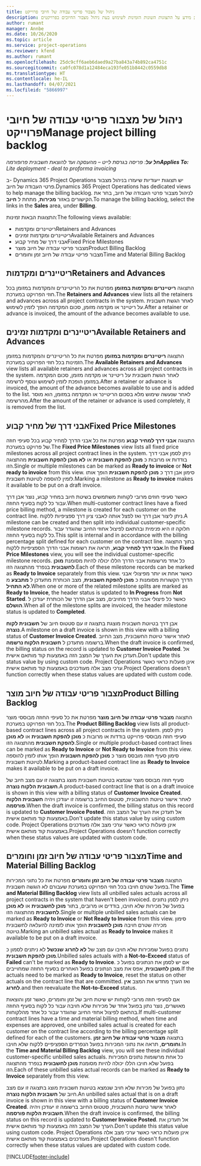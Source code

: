 ```yaml
---
title: ניהול של מצבור פריטי עבודה של חיובי פרוייקט
description: נושא זה מספק מידע על התצוגות השונות הזמינות לשימוש בעת ניהול מצבור החיובים בפרויקטים.
author: rumant
manager: Annbe
ms.date: 10/26/2020
ms.topic: article
ms.service: project-operations
ms.reviewer: kfend
ms.author: rumant
ms.openlocfilehash: 25dc9cff6aeb6daed9a27ba843a74b892ca4751c
ms.sourcegitcommit: ca0fc078d1a12484eca193fe051b8442c0559db8
ms.translationtype: HT
ms.contentlocale: he-IL
ms.lasthandoff: 04/07/2021
ms.locfileid: "5866997"
---
```

# <a name="manage-project-billing-backlog"></a><span data-ttu-id="21d16-103">ניהול של מצבור פריטי עבודה של חיובי פרוייקט</span><span class="sxs-lookup"><span data-stu-id="21d16-103">Manage project billing backlog</span></span> 

<span data-ttu-id="21d16-104">_**חל על**: פריסה בגרסת לייט – מהעסקה ועד להוצאת חשבונית פרופורמה_</span><span class="sxs-lookup"><span data-stu-id="21d16-104">_**Applies To:** Lite deployment - deal to proforma invoicing_</span></span>

<span data-ttu-id="21d16-105">ב- Dynamics 365 Project Operations יש תצוגות ייעודיות שיעזרו בניהול מצבור פרטי העבודה של חיוב.</span><span class="sxs-lookup"><span data-stu-id="21d16-105">Dynamics 365 Project Operations has dedicated views to help manage the billing backlog.</span></span> <span data-ttu-id="21d16-106">לניהול מצבור פרטי העבודה של חיוב, בחר את הקישורים באזור **מכירות**, מתחת ל **חיוב**.</span><span class="sxs-lookup"><span data-stu-id="21d16-106">To manage the billing backlog, select the links in the **Sales** area, under **Billing**.</span></span> 

<span data-ttu-id="21d16-107">התצוגות הבאות זמינות:</span><span class="sxs-lookup"><span data-stu-id="21d16-107">The following views available:</span></span>

- <span data-ttu-id="21d16-108">ריטיינרים ומקדמות</span><span class="sxs-lookup"><span data-stu-id="21d16-108">Retainers and Advances</span></span>
- <span data-ttu-id="21d16-109">ריטיינרים ומקדמות זמינים</span><span class="sxs-lookup"><span data-stu-id="21d16-109">Available Retainers and Advances</span></span>
- <span data-ttu-id="21d16-110">אבני דרך של מחיר קבוע</span><span class="sxs-lookup"><span data-stu-id="21d16-110">Fixed Price Milestones</span></span>
- <span data-ttu-id="21d16-111">מצבור פריטי עבודה של חיוב מוצר</span><span class="sxs-lookup"><span data-stu-id="21d16-111">Product Billing Backlog</span></span>
- <span data-ttu-id="21d16-112">מצבור פריטי עבודה של חיוב זמן וחומרים</span><span class="sxs-lookup"><span data-stu-id="21d16-112">Time and Material Billing Backlog</span></span>

## <a name="retainers-and-advances"></a><span data-ttu-id="21d16-113">ריטיינרים ומקדמות</span><span class="sxs-lookup"><span data-stu-id="21d16-113">Retainers and Advances</span></span>

<span data-ttu-id="21d16-114">התצוגה **ריטיינרים ומקדמות במזומן** מפרטת את כל הריטיינרים והמקדמות במזומן בכל חוזי הפרויקט במערכת.</span><span class="sxs-lookup"><span data-stu-id="21d16-114">The **Retainers and Advances** view lists all the retainers and advances across all project contracts in the system.</span></span> <span data-ttu-id="21d16-115">לאחר הגשת חשבונית על ריטיינר או מקדמה מזומן, סכום המקדמה הופך לזמין לשימוש.</span><span class="sxs-lookup"><span data-stu-id="21d16-115">After a retainer or advance is invoiced, the amount of the advance becomes available to use.</span></span>

## <a name="available-retainers-and-advances"></a><span data-ttu-id="21d16-116">ריטיינרים ומקדמות זמינים</span><span class="sxs-lookup"><span data-stu-id="21d16-116">Available Retainers and Advances</span></span>

<span data-ttu-id="21d16-117">התצוגה **ריטיינרים ומקדמות במזומן** מפרטת את כל הריטיינרים והמקדמות במזומן הזמינות בכל חוזי הפרויקט במערכת.</span><span class="sxs-lookup"><span data-stu-id="21d16-117">The **Available Retainers and Advances** view lists all available retainers and advances across all project contracts in the system.</span></span> <span data-ttu-id="21d16-118">לאחר הגשת חשבונית על ריטיינר או מקדמה מזומן, סכום המקדמה במזומן הופכת לזמין לשימוש ונוסף לרשימה.</span><span class="sxs-lookup"><span data-stu-id="21d16-118">After a retainer or advance is invoiced, the amount of the advance becomes available to use and is added to the list.</span></span> <span data-ttu-id="21d16-119">לאחר שנעשה שימוש מלא בסכום הריטיינר או המקדמה במזומן, הוא מוסר מהרשימה.</span><span class="sxs-lookup"><span data-stu-id="21d16-119">After the amount of the retainer or advance is used completely, it is removed from the list.</span></span>

## <a name="fixed-price-milestones"></a><span data-ttu-id="21d16-120">אבני דרך של מחיר קבוע</span><span class="sxs-lookup"><span data-stu-id="21d16-120">Fixed Price Milestones</span></span>

<span data-ttu-id="21d16-121">התצוגה **אבני דרך למחיר קבוע** מפרטת את כל אבני הדרך למחיר קבוע בכל סעיפי חוזה של פרויקט במערכת.</span><span class="sxs-lookup"><span data-stu-id="21d16-121">The **Fixed Price Milestones** view lists all fixed price milestones across all project contract lines in the system.</span></span> <span data-ttu-id="21d16-122">ניתן לסמן אבני דרך בודדות או מרובות כ **מוכן להפקת חשבונית** או **לא מוכן להפקת חשבונית** מהתצוגה הזו.</span><span class="sxs-lookup"><span data-stu-id="21d16-122">Single or multiple milestones can be marked as **Ready to invoice** or **Not ready to invoice** from this view.</span></span> <span data-ttu-id="21d16-123">סימון אבן דרך כ **מוכן להפקת חשבונית** הופך אותו לזמין להוספה לטיוטת חשבונית.</span><span class="sxs-lookup"><span data-stu-id="21d16-123">Marking a milestone as **Ready to invoice** makes it available to be put on a draft invoice.</span></span>

<span data-ttu-id="21d16-124">כאשר סעיפי חוזים מרובי לקוחות משתמשים בשיטת חיוב במחיר קבוע, נוצר אבן דרך עבור כל לקוח בסעיף החוזה.</span><span class="sxs-lookup"><span data-stu-id="21d16-124">When multi-customer contract lines have a fixed price billing method, a milestone is created for each customer on the contract line.</span></span> <span data-ttu-id="21d16-125">ניתן ליצור אבן דרך ואז לפצל אותה לאבני ציון דרך ספציפיות ללקוח.</span><span class="sxs-lookup"><span data-stu-id="21d16-125">A milestone can be created and then split into individual customer-specific milestone records.</span></span> <span data-ttu-id="21d16-126">חלוקה זו היא פנימית ובהתאם לפיצול אחוזי החיוב שהוגדר עבור כל לקוח בסעיף החוזה.</span><span class="sxs-lookup"><span data-stu-id="21d16-126">This split is internal and in accordance with the billing percentage split defined for each customer on the contract line.</span></span> <span data-ttu-id="21d16-127">בתוך התצוגה **אבני דרך למחיר קבוע**, תראה את רשומות אבני הדרך הספציפיות ללקוח.</span><span class="sxs-lookup"><span data-stu-id="21d16-127">In the **Fixed Price Milestones** view, you will see the individual customer-specific milestone records.</span></span> <span data-ttu-id="21d16-128">כל אחד מרשומות אבני הדרך הללו יכולה להיות מסומנת **מוכן לחשבונית** בנפרד מהתצוגה הזו.</span><span class="sxs-lookup"><span data-stu-id="21d16-128">Each of these milestone records can be marked as **Ready to Invoice** separately from this view.</span></span> <span data-ttu-id="21d16-129">כאשר אחת או יותר מפיצולי אבני הדרך הקשורות מסומנות כ **מוכן להפקת חשבונית**, מצב הכותרת מתעדכן ל **מתבצע** מ **לא התחיל**.</span><span class="sxs-lookup"><span data-stu-id="21d16-129">When one or more of the related milestone splits are marked as **Ready to Invoice**, the header status is updated to **In Progress** from **Not Started**.</span></span> <span data-ttu-id="21d16-130">כאשר כל פיצולי אבני הדרך מחויבים, מצב אבן הדרך של הכותרת יעודכן ל **הושלם**.</span><span class="sxs-lookup"><span data-stu-id="21d16-130">When all of the milestone splits are invoiced, the header milestone status is updated to **Completed**.</span></span>

<span data-ttu-id="21d16-131">אבן דרך בטיוטת חשבונית מוצגת בתצוגה זו עם סטטוס חיוב של **חשבונית לקוח נוצרה**.</span><span class="sxs-lookup"><span data-stu-id="21d16-131">A milestone on a draft invoice is shown in this view with a billing status of **Customer Invoice Created**.</span></span> <span data-ttu-id="21d16-132">לאחר אישור טיוטת החשבונית, מצב החיוב ברשומה מתעדכן ל **חשבונית הלקוח נרשמה**.</span><span class="sxs-lookup"><span data-stu-id="21d16-132">When the draft invoice is confirmed, the billing status on the record is updated to **Customer Invoice Posted**.</span></span> <span data-ttu-id="21d16-133">אל תעדכן את הערך של המצב הזה באמצעות קוד מותאם אישית.</span><span class="sxs-lookup"><span data-stu-id="21d16-133">Don't update this status value by using custom code.</span></span> <span data-ttu-id="21d16-134">Project Operations אינן פועלות כראוי כאשר ערכי מצב אלה מעודכנים באמצעות קוד מותאם אישית.</span><span class="sxs-lookup"><span data-stu-id="21d16-134">Project Operations doesn't function correctly when these status values are updated with custom code.</span></span>

## <a name="product-billing-backlog"></a><span data-ttu-id="21d16-135">מצבור פריטי עבודה של חיוב מוצר</span><span class="sxs-lookup"><span data-stu-id="21d16-135">Product Billing Backlog</span></span>

<span data-ttu-id="21d16-136">התצוגה **מצבור פרטי עבודה של חיוב מוצר** מפרטת את כל סעיפי החוזה מבוססי מוצר בכל חוזי הפרויקט במערכת.</span><span class="sxs-lookup"><span data-stu-id="21d16-136">The **Product Billing Backlog** view lists all product-based contract lines across all project contracts in the system.</span></span> <span data-ttu-id="21d16-137">ניתן לסמן סעיפי חוזה מבוססי פרוייקט בודדות או מרובות כ **מוכן להפקת חשבונית** או **לא מוכן להפקת חשבונית** מהתצוגה הזו.</span><span class="sxs-lookup"><span data-stu-id="21d16-137">Single or multiple product-based contract lines can be marked as **Ready to Invoice** or **Not Ready to Invoice** from this view.</span></span> <span data-ttu-id="21d16-138">סימון סעיף חוזה מובסס מוצר כ **מוכן להפקת חשבונית** הופך אותו לזמין להוספה לטיוטת חשבונית.</span><span class="sxs-lookup"><span data-stu-id="21d16-138">Marking a product-based contract line as **Ready to Invoice** makes it available to be put on a draft invoice.</span></span>

<span data-ttu-id="21d16-139">סעיף חוזה מבוסס מוצר שנמצא בטיוטת חשבונית מוצג בתצוגה זו עם מצב חיוב של **חשבונית הלקוח נוצרה**.</span><span class="sxs-lookup"><span data-stu-id="21d16-139">A product-based contract line that is on a draft invoice is shown in this view with a billing status of **Customer Invoice Created**.</span></span> <span data-ttu-id="21d16-140">לאחר אישור טיוטת החשבונית, סטטוס החיוב ברשומה זו יעודכן ויהיה **חשבונית הלקוח פורסמה**.</span><span class="sxs-lookup"><span data-stu-id="21d16-140">When the draft invoice is confirmed, the billing status on this record is updated to **Customer Invoice Posted**.</span></span> <span data-ttu-id="21d16-141">אל תעדכן את הערך של המצב הזה באמצעות קוד מותאם אישית.</span><span class="sxs-lookup"><span data-stu-id="21d16-141">Don't update this status value by using custom code.</span></span> <span data-ttu-id="21d16-142">Project Operations אינן פועלות כראוי כאשר ערכי מצב אלה מעודכנים באמצעות קוד מותאם אישית.</span><span class="sxs-lookup"><span data-stu-id="21d16-142">Project Operations doesn't function correctly when these status values are updated with custom code.</span></span>

## <a name="time-and-material-billing-backlog"></a><span data-ttu-id="21d16-143">מצבור פריטי עבודה של חיוב זמן וחומרים</span><span class="sxs-lookup"><span data-stu-id="21d16-143">Time and Material Billing Backlog</span></span>

<span data-ttu-id="21d16-144">התצוגה **מצבור פרטי עבודה של חיוב זמן וחומרים** מפרטת את כל נתוני המכירות בפועל שטרם חויבו בכל חוזי הפרויקט במערכת שעבורם לא הוגשה חשבונית.</span><span class="sxs-lookup"><span data-stu-id="21d16-144">The **Time and Material Billing Backlog** view lists all unbilled sales actuals across all project contracts in the system that haven't been invoiced.</span></span> <span data-ttu-id="21d16-145">ניתן לסמן נתונים בפועל של מכירות שלא חויבו, בודדים או מרובים, בתור **מוכן לחשבונית** או **לא מוכן לחשבונית** מהתצוגה הזו.</span><span class="sxs-lookup"><span data-stu-id="21d16-145">Single or multiple unbilled sales actuals can be marked as **Ready to Invoice** or **Not Ready to Invoice** from this view.</span></span> <span data-ttu-id="21d16-146">סימון מכירה שטרם חויבה **מוכן לחשבונית** הופך אותו לזמינה להעלאה לחשבונית טיוטה.</span><span class="sxs-lookup"><span data-stu-id="21d16-146">Marking an unbilled sales actual as **Ready to Invoice** makes it available to be put on a draft invoice.</span></span>

<span data-ttu-id="21d16-147">נתונים בפועל שמכירות שלא חויבו עם מצב של **לא לחרוג** **שנכשל** לא ניתנים לסמון כ **מוכן להפקת חשבונית**.</span><span class="sxs-lookup"><span data-stu-id="21d16-147">Unbilled sales actuals with a **Not-to-Exceed** status of **Failed** can't be marked as **Ready to Invoice**.</span></span> <span data-ttu-id="21d16-148">אם יש לסמן את הנתונים בפועל כ **מוכן לחשבונית**, אפס את מצב הנתונים בפועל האחרים בסעיף החוזה שמחוייבים.</span><span class="sxs-lookup"><span data-stu-id="21d16-148">If the actuals need to be marked as **Ready to Invoice**, reset the status on other actuals on the contract line that are committed.</span></span> <span data-ttu-id="21d16-149">ואז הערך מחדש את המצב **אין לחרוג**.</span><span class="sxs-lookup"><span data-stu-id="21d16-149">and then reevaluate the **Not-to-Exceed** status.</span></span>

<span data-ttu-id="21d16-150">אם לסעיפי חוזה מרובי לקוחות יש שיטת חיוב של זמן וחומרים, כאשר זמן והוצאות מאושרים, נוצר נתון בפועל אחד של מכירות שלא חויבה עבור כל לקוח בסעיף החוזה בהתאם לפיצול אחוזי החיוב שהוגדר עבור כל אחד מהלקוחות.</span><span class="sxs-lookup"><span data-stu-id="21d16-150">If multi-customer contract lines have a time and material billing method, when time and expenses are approved, one unbilled sales actual is created for each customer on the contract line according to the billing percentage split defined for each of the customers.</span></span> <span data-ttu-id="21d16-151">בתצוגה **מצבור פרטי עבודה של חיוב זמן וחומרים**, תראה את נתוני המכירות בפועל הנפרדים הספציפיים ללקוח שלא חויבו.</span><span class="sxs-lookup"><span data-stu-id="21d16-151">In the **Time and Material Billing Backlog** view, you will see these individual customer-specific unbilled sales actuals.</span></span> <span data-ttu-id="21d16-152">כל אחת מרשומות נתונים המכירות בפועל שלא חויבו הללו יכולה להיות מסומנת **מוכן לחשבונית** בנפרד מהתצוגה הזו.</span><span class="sxs-lookup"><span data-stu-id="21d16-152">Each of these unbilled sales actual records can be marked as **Ready to Invoice** separately from this view.</span></span>

<span data-ttu-id="21d16-153">נתון בפועל של מכירות שלא חויב שנמצא בטיוטת חשבונית מוצג בתצוגה זו עם מצב חיוב של **חשבונית הלקוח נוצרה**.</span><span class="sxs-lookup"><span data-stu-id="21d16-153">An unbilled sales actual that is on a draft invoice is shown in this view with a billing status of **Customer Invoice Created**.</span></span> <span data-ttu-id="21d16-154">לאחר אישור טיוטת החשבונית, סטטוס החיוב ברשומה זו יעודכן ויהיה **חשבונית הלקוח פורסמה**.</span><span class="sxs-lookup"><span data-stu-id="21d16-154">When the draft invoice is confirmed, the billing status on this record is updated to **Customer Invoice Posted**.</span></span> <span data-ttu-id="21d16-155">אל תעדכן את הערך של המצב הזה באמצעות קוד מותאם אישית.</span><span class="sxs-lookup"><span data-stu-id="21d16-155">Don't update this status value using custom code.</span></span> <span data-ttu-id="21d16-156">Project Operations אינן פועלות כראוי כאשר ערכי מצב אלה מעודכנים באמצעות קוד מותאם אישית.</span><span class="sxs-lookup"><span data-stu-id="21d16-156">Project Operations doesn't function correctly when these status values are updated with custom code.</span></span>


[!INCLUDE[footer-include](../../includes/footer-banner.md)]
